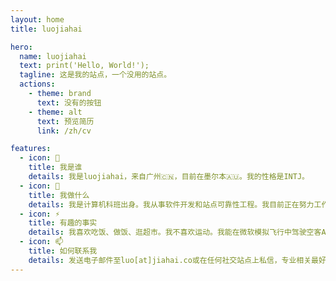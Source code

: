 ```yaml
---
layout: home
title: luojiahai

hero:
  name: luojiahai
  text: print('Hello, World!');
  tagline: 这是我的站点，一个没用的站点。
  actions:
    - theme: brand
      text: 没有的按钮
    - theme: alt
      text: 预览简历
      link: /zh/cv

features:
  - icon: 🤔
    title: 我是谁
    details: 我是luojiahai，来自广州🇨🇳，目前在墨尔本🇦🇺。我的性格是INTJ。
  - icon: 🔭
    title: 我做什么
    details: 我是计算机科班出身。我从事软件开发和站点可靠性工程。我目前正在努力工作赚钱谋生。
  - icon: ⚡
    title: 有趣的事实
    details: 我喜欢吃饭、做饭、逛超市。我不喜欢运动。我能在微软模拟飞行中驾驶空客A320。
  - icon: 📫
    title: 如何联系我
    details: 发送电子邮件至luo[at]jiahai.co或在任何社交站点上私信，专业相关最好通过领英。
---
```

